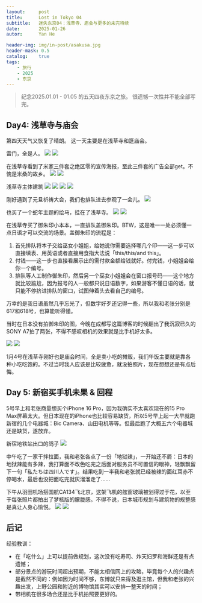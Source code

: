 ```yaml
---
layout:     post
title:      Lost in Tokyo 04
subtitle:   迷失东京04：浅草寺、庙会与更多的未完待续
date:       2025-01-26
autor:      Yan He

header-img: img/in-post/asakusa.jpg
header-mask: 0.5
catalog:    true
tags:
    - 旅行
    - 2025
    - 东京
---
```

> 纪念2025.01.01 - 01.05 的五天四夜东京之旅。
> 很遗憾一次性并不能全部写完。

## Day4: 浅草寺与庙会

第四天天气又恢复了晴朗。 这一天主要是在浅草寺和逛庙会。

雷门，全是人。
![](https://yanheluke.oss-cn-beijing.aliyuncs.com/F300A462-6029-4954-BD56-5178C43FDD81_1_105_c.jpeg)
![](https://yanheluke.oss-cn-beijing.aliyuncs.com/0C735DA7-460D-43BD-9245-CCB683ABB905_1_102_o.jpeg)

在浅草寺看到了米家三件套之绝区零的宣传海报，至此三件套的广告全部get。不愧是米桑的故乡。
![](https://yanheluke.oss-cn-beijing.aliyuncs.com/B083582B-310E-4211-BDF4-230E020F82C2_1_105_c.jpeg)
![](https://yanheluke.oss-cn-beijing.aliyuncs.com/05DE6532-5EB7-461D-98D6-D843CFA80327_1_102_o.jpeg)

浅草寺主体建筑
![](https://yanheluke.oss-cn-beijing.aliyuncs.com/DB2D126B-E6BD-4542-BDAC-CF49359C7B05_1_102_o.jpeg)
![](https://yanheluke.oss-cn-beijing.aliyuncs.com/56FDF361-65BA-4F5C-BAA3-86580A60D24B_1_102_o.jpeg)
![](https://yanheluke.oss-cn-beijing.aliyuncs.com/734BD872-2795-401C-934E-0B5A76B248DB_1_105_c.jpeg)
![](https://yanheluke.oss-cn-beijing.aliyuncs.com/2630EA32-179E-4DDE-BF70-A2CC9CE3FA82_1_102_o.jpeg)

刚好遇到了元旦祈祷大会，我们也排队进去参观了一会儿。
![](https://yanheluke.oss-cn-beijing.aliyuncs.com/BB8707DC-55EB-45D3-91D4-19FA478C814B_1_105_c.jpeg)

也买了一个蛇年主题的绘马，挂在了浅草寺。
![](https://yanheluke.oss-cn-beijing.aliyuncs.com/63120DF6-734D-48F6-A255-7D5912AF5A49_1_105_c.jpeg)
![](https://yanheluke.oss-cn-beijing.aliyuncs.com/05B8E6B1-0BB2-4B62-94FD-7CFD1D204682_1_105_c.jpeg)

在浅草寺买了御朱印小本本，一直排队盖御朱印。BTW，这是唯一一处必须懂一点日语才可以交流的场景。盖御朱印的流程是：

1. 首先排队将本子交给巫女小姐姐，给她说你需要选择哪几个印——这一步可以直接填表、用英语或者直接用食指大法说「this/this/and this」。
2. 付钱——这一步也直接看展示出的需付款金额给钱就好。付完钱，小姐姐会给你一个编号。
3. 排队等人工制作御朱印，然后另一个巫女小姐姐会在窗口报号码——这个地方就比较尴尬，因为报号的人一般都只说日语数字，如果游客不懂日语的话，就只能不停挤进排队的窗口，试图伸着头去看自己的编号。

万幸的是我日语虽然几乎忘光了，但数字好歹还记得一些，所以我和老张分别是617和618号，也算能听得懂。

当时在日本没有拍御朱印的图，今晚在成都写这篇博客的时候翻出了我沉寂已久的SONY A7拍了两张，不得不感叹相机的效果就是比手机好太多。

![](https://yanheluke.oss-cn-beijing.aliyuncs.com/IMG_7619.jpeg)
![](https://yanheluke.oss-cn-beijing.aliyuncs.com/IMG_7621.jpeg)

1月4号在浅草寺刚好也是庙会时间，全是卖小吃的摊贩，我们午饭主要就是靠各种小吃吃饱的。不过当时我人应该是比较疲惫，就没拍照片，现在想想还是有点后悔。

## Day 5: 新宿买手机未果 & 回程

5号早上和老张商量想买个iPhone 16 Pro，因为我确实不太喜欢现在的15 Pro Max屏幕太大。但日本现在的iPhone也比较容易缺货，所以5号早上起一大早就跑新宿的几个电器城：Bic Camera、山田电机等等。但最后跑了大概五六个电器城还是缺货，遂放弃。

新宿地铁站出口的鸽子
![](https://yanheluke.oss-cn-beijing.aliyuncs.com/E71D6443-A5E2-49FC-8D70-43239513C5C8_1_105_c.jpeg)

中午吃了一家干拌拉面，我和老张各点了一份「地狱辣」，一开始还不屑：日本的地狱辣能有多辣，我打算面不改色吃完之后面对服务员不可置信的眼神，轻飘飘留下一句「私たちは四川人です」。结果吃到一半我和老张就已经被辣的面红耳赤不停喝水，最后也没把面吃完就灰溜溜走了……

下午从羽田机场搭国航CA134飞北京，这架飞机的舷窗玻璃被划得过于花，以至于每张照片都拍出了梦核版的朦胧感。不得不说，日本城市规划与建筑物的规整感是真让人身心愉悦。
![](https://yanheluke.oss-cn-beijing.aliyuncs.com/32443888-E609-45A1-83C3-BEACDCCE2406_1_102_o.jpeg)
![](https://yanheluke.oss-cn-beijing.aliyuncs.com/2B3414A3-31F2-4B0C-A484-BCA655CB29ED_1_102_o.jpeg)

## 后记
经验教训：

* 在「吃什么」上可以提前做规划，这次没有吃寿司、炸天妇罗和海鲜还是有点遗憾；
* 部分景点的游玩时间超出预期，不能太相信网上的攻略，毕竟每个人的兴趣点是截然不同的：例如因为时间不够，东博就只来得及逛主馆，但我和老张的兴趣出发，上野公园和附近的博物馆其实可以安排一整天的时间；
* 带相机在很多场合还是比手机拍照要更好的。